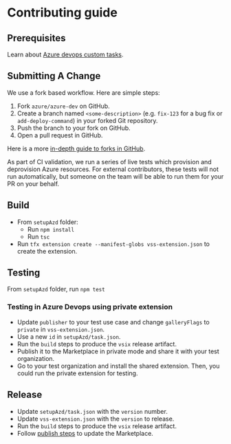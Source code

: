 # Contributing guide

## Prerequisites

Learn about [Azure devops custom tasks](https://learn.microsoft.com/azure/devops/extend/develop/add-build-task?view=azure-devops). 

## Submitting A Change

We use a fork based workflow. Here are simple steps:

1. Fork `azure/azure-dev` on GitHub.
2. Create a branch named `<some-description>` (e.g. `fix-123` for a bug fix or `add-deploy-command`) in your forked Git
   repository.
3. Push the branch to your fork on GitHub.
4. Open a pull request in GitHub.

Here is a more [in-depth guide to forks in GitHub](https://guides.github.com/activities/forking/).

As part of CI validation, we run a series of live tests which provision and deprovision Azure resources. For external
contributors, these tests will not run automatically, but someone on the team will be able to run them for your PR on your
behalf.

## Build

- From `setupAzd` folder:
  - Run `npm install` 
  - Run `tsc`
- Run `tfx extension create --manifest-globs vss-extension.json` to create the extension.

## Testing

From `setupAzd` folder, run `npm test`

### Testing in Azure Devops using private extension

- Update `publisher` to your test use case and change `galleryFlags` to `private` in `vss-extension.json`.
- Use a new `id` in `setupAzd/task.json`.
- Run the `build` steps to produce the `vsix` release artifact.
- Publish it to the Marketplace in private mode and share it with your test organization. 
- Go to your test organization and install the shared extension. Then, you could run the private extension for testing. 

## Release

- Update `setupAzd/task.json` with the `version` number.
- Update `vss-extension.json` with the `version` to release.
- Run the `build` steps to produce the `vsix` release artifact.
- Follow [publish steps](https://learn.microsoft.com/azure/devops/extend/develop/add-build-task?view=azure-devops#5-publish-your-extension) to update the Marketplace.
